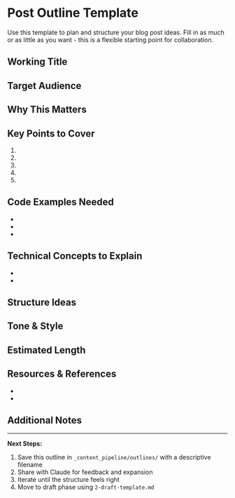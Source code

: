 # Post Outline Template

Use this template to plan and structure your blog post ideas. Fill in as much or as little as you want - this is a flexible starting point for collaboration.

## Working Title
<!-- Your post title (can change later) -->


## Target Audience
<!-- Who is this post for? What level of experience do they have? -->


## Why This Matters
<!-- Why should readers care? What problem does this solve or what value does it provide? -->


## Key Points to Cover
<!-- List 3-5 main points or sections -->

1.
2.
3.
4.
5.

## Code Examples Needed
<!-- What code examples or snippets should be included? -->

-
-
-

## Technical Concepts to Explain
<!-- Any specific technologies, patterns, or concepts to cover? -->

-
-

## Structure Ideas
<!-- How should this post flow? Any specific organization in mind? -->


## Tone & Style
<!-- Technical deep-dive? Beginner-friendly tutorial? Quick tip? Story-based? -->


## Estimated Length
<!-- Short (< 500 words), Medium (500-1000), Long (1000+) -->


## Resources & References
<!-- Links, documentation, or sources to reference -->

-
-

## Additional Notes
<!-- Any other thoughts, ideas, or context -->


---

**Next Steps:**
1. Save this outline in `_content_pipeline/outlines/` with a descriptive filename
2. Share with Claude for feedback and expansion
3. Iterate until the structure feels right
4. Move to draft phase using `2-draft-template.md`
